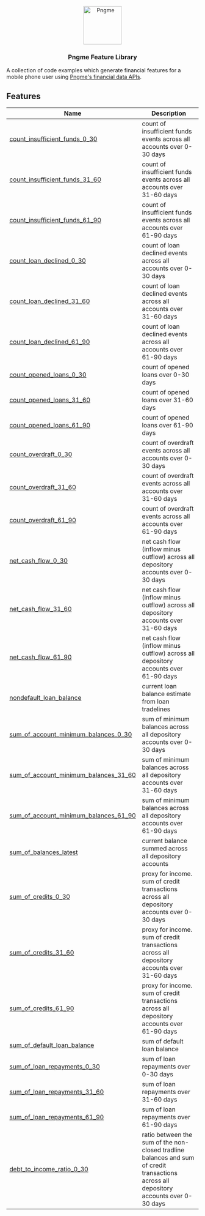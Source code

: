 <p align="center">
  <img src="https://admin.pngme.com/logo.png" alt="Pngme" width="100" height="100">
</p>

<h3 align="center">Pngme Feature Library</h3>

A collection of code examples which generate financial features for a mobile phone user using [Pngme's financial data APIs](https://developers.api.pngme.com/reference/).

## Features

| Name                                                                         | Description                                                                                                                            |
|------------------------------------------------------------------------------|----------------------------------------------------------------------------------------------------------------------------------------|
| [count_insufficient_funds_0_30](lib/count_insufficient_funds)                | count of insufficient funds events across all accounts over 0-30 days                                                                  |
| [count_insufficient_funds_31_60](lib/count_insufficient_funds)               | count of insufficient funds events across all accounts over 31-60 days                                                                 |
| [count_insufficient_funds_61_90](lib/count_insufficient_funds)               | count of insufficient funds events across all accounts over 61-90 days                                                                 |
| [count_loan_declined_0_30](lib/count_loan_declined)                          | count of loan declined events across all accounts over 0-30 days                                                                       |
| [count_loan_declined_31_60](lib/count_loan_declined)                         | count of loan declined events across all accounts over 31-60 days                                                                      |
| [count_loan_declined_61_90](lib/count_loan_declined)                         | count of loan declined events across all accounts over 61-90 days                                                                      |
| [count_opened_loans_0_30](lib/count_opened_loans)                            | count of opened loans over 0-30 days                                                                                                   |
| [count_opened_loans_31_60](lib/count_opened_loans)                           | count of opened loans over 31-60 days                                                                                                  |
| [count_opened_loans_61_90](lib/count_opened_loans)                           | count of opened loans over 61-90 days                                                                                                  |
| [count_overdraft_0_30](lib/count_overdraft)                                  | count of overdraft events across all accounts over 0-30 days                                                                           |
| [count_overdraft_31_60](lib/count_overdraft)                                 | count of overdraft events across all accounts over 31-60 days                                                                          |
| [count_overdraft_61_90](lib/count_overdraft)                                 | count of overdraft events across all accounts over 61-90 days                                                                          |
| [net_cash_flow_0_30](lib/net_cash_flow)                                      | net cash flow (inflow minus outflow) across all depository accounts over 0-30 days                                                     |
| [net_cash_flow_31_60](lib/net_cash_flow)                                     | net cash flow (inflow minus outflow) across all depository accounts over 31-60 days                                                    |
| [net_cash_flow_61_90](lib/net_cash_flow)                                     | net cash flow (inflow minus outflow) across all depository accounts over 61-90 days                                                    |
| [nondefault_loan_balance](lib/nondefault_loan_balance)                       | current loan balance estimate from loan tradelines                                                                                     |
| [sum_of_account_minimum_balances_0_30](lib/sum_of_account_minimum_balances)  | sum of minimum balances across all depository accounts over 0-30 days                                                                  |
| [sum_of_account_minimum_balances_31_60](lib/sum_of_account_minimum_balances) | sum of minimum balances across all depository accounts over 31-60 days                                                                 |
| [sum_of_account_minimum_balances_61_90](lib/sum_of_account_minimum_balances) | sum of minimum balances across all depository accounts over 61-90 days                                                                 |
| [sum_of_balances_latest](lib/sum_of_balances_latest)                         | current balance summed across all depository accounts                                                                                  |
| [sum_of_credits_0_30](lib/sum_of_credits)                                    | proxy for income. sum of credit transactions across all depository accounts over 0-30 days                                             |
| [sum_of_credits_31_60](lib/sum_of_credits)                                   | proxy for income. sum of credit transactions across all depository accounts over 31-60 days                                            |
| [sum_of_credits_61_90](lib/sum_of_credits)                                   | proxy for income. sum of credit transactions across all depository accounts over 61-90 days                                            |
| [sum_of_default_loan_balance](lib/sum_of_default_loan_balance)               | sum of default loan balance                                                                                                            |
| [sum_of_loan_repayments_0_30](lib/sum_of_loan_repayments)                    | sum of loan repayments over 0-30 days                                                                                                  |
| [sum_of_loan_repayments_31_60](lib/sum_of_loan_repayments)                   | sum of loan repayments over 31-60 days                                                                                                 |
| [sum_of_loan_repayments_61_90](lib/sum_of_loan_repayments)                   | sum of loan repayments over 61-90 days                                                                                                 | 
| [debt_to_income_ratio_0_30](lib/debt_to_income_ratio)                        | ratio between the sum of the non-closed tradline balances and sum of credit transactions across all depository accounts over 0-30 days |
